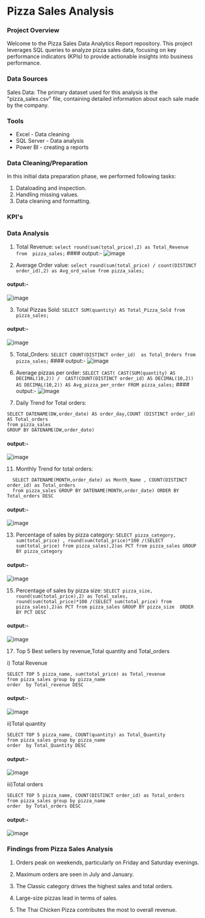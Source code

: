 # Pizza Sales Analysis
### Project Overview

Welcome to the Pizza Sales Data Analytics Report repository. This project leverages SQL queries to analyze pizza sales data, focusing on key performance indicators (KPIs) to provide actionable insights into business performance.

### Data Sources

Sales Data: The primary dataset used for this analysis is the "pizza_sales.csv" file, containing detailed information about each sale made by the company.

### Tools

- Excel - Data cleaning
- SQL Server - Data analysis
- Power BI - creating a reports
### Data Cleaning/Preparation
  In this initial data preparation phase, we performed following tasks:

  1. Dataloading and inspection.
  2. Handling missing values.
  3. Data cleaning and formatting.
### KPI's


### Data Analysis

  
   1. Total Revenue:
     ```
     select round(sum(total_price),2) as Total_Revenue from 
     pizza_sales;
     ```
     #### output:-
      ![image](https://github.com/muralikatta12/Pizza-Sales-Data-Analytics-Report/assets/124357793/54431c5b-cf2f-4df8-88de-9b229c05fed9)

   2. Average Order value:
     ```
     select round(sum(total_price) / count(DISTINCT order_id),2)
     as Avg_ord_value from pizza_sales;
     ```
   #### output:-
  ![image](https://github.com/muralikatta12/Pizza-Sales-Data-Analytics-Report/assets/124357793/05a5bd90-f8da-4d13-986d-3997d59d1bf8)

   3. Total Pizzas Sold:
     ```
     SELECT SUM(quantity) AS Total_Pizza_Sold
     from pizza_sales;
     ```
   #### output:-
   ![image](https://github.com/muralikatta12/Pizza-Sales-Data-Analytics-Report/assets/124357793/3b7aec78-0baa-4ae6-9669-6f4e3ca72aa7)

 
  5. Total_Orders:
    ```
    SELECT COUNT(DISTINCT order_id)  as Total_Orders
     from pizza_sales;
    ```
    #### output:-
    ![image](https://github.com/muralikatta12/Pizza-Sales-Data-Analytics-Report/assets/124357793/180f5833-12a0-46b8-895a-f7842883df6f)

 
  7. Average pizzas per order:
    ```
    SELECT CAST(
         CAST(SUM(quantity) AS DECIMAL(10,2)) / 
         CAST(COUNT(DISTINCT order_id) AS DECIMAL(10,2))
       AS DECIMAL(10,2)) AS Avg_pizza_per_order
    FROM pizza_sales;
    ```
    #### output:-
    ![image](https://github.com/muralikatta12/Pizza-Sales-Data-Analytics-Report/assets/124357793/8000cc88-d3c7-44d8-932a-11fce65fe64b)

 
  9. Daily Trend for Total orders:
   ```
   SELECT DATENAME(DW,order_date) AS order_day,COUNT (DISTINCT order_id) AS Total_orders
   from pizza_sales
   GROUP BY DATENAME(DW,order_date)
   ```
   #### output:-
   ![image](https://github.com/muralikatta12/Pizza-Sales-Data-Analytics-Report/assets/124357793/d73f6b98-e22c-438a-a484-607ceb0ba802)

  11. Monthly Trend for total orders:
   ```
     SELECT DATENAME(MONTH,order_date) as Month_Name , COUNT(DISTINCT order_id) as Total_orders
     from pizza_sales GROUP BY DATENAME(MONTH,order_date) ORDER BY Total_orders DESC

   ```
   #### output:-
   ![image](https://github.com/muralikatta12/Pizza-Sales-Data-Analytics-Report/assets/124357793/445038a8-1a04-462c-84d5-78f61acbf4eb)

  13. Percentage of sales by pizza category:
     ```
     SELECT pizza_category, sum(total_price) ,
     round(sum(total_price)*100 /(SELECT sum(total_price) from pizza_sales),2)as PCT
      from pizza_sales GROUP BY pizza_category
    ```
   #### output:-
  ![image](https://github.com/muralikatta12/Pizza-Sales-Data-Analytics-Report/assets/124357793/ba783a87-5d08-4b32-9a78-e15d23246e2b)

  15. Percentage of sales by pizza size:
    ```
    SELECT pizza_size, round(sum(total_price),2) as Total_sales,
   round(sum(total_price)*100 /(SELECT sum(total_price) from pizza_sales),2)as PCT
   from pizza_sales GROUP BY pizza_size 
   ORDER BY PCT DESC
    ```
   #### output:-
   ![image](https://github.com/muralikatta12/Pizza-Sales-Data-Analytics-Report/assets/124357793/b1fbb8e4-f532-43cb-87b3-862838d3eb1b)

  17. Top 5 Best sellers by revenue,Total quantity and Total_orders
    
   i) Total Revenue
   ```
   SELECT TOP 5 pizza_name, sum(total_price) as Total_revenue 
   from pizza_sales group by pizza_name  
   order  by Total_revenue DESC
   ```
   #### output:-
  ![image](https://github.com/muralikatta12/Pizza-Sales-Data-Analytics-Report/assets/124357793/a437da12-fe25-4f56-9cfb-b8c67f299e89)

 
  ii)Total quantity
   ```
   SELECT TOP 5 pizza_name, COUNT(quantity) as Total_Quantity
   from pizza_sales group by pizza_name  
   order  by Total_Quantity DESC
   ```
   #### output:-
  ![image](https://github.com/muralikatta12/Pizza-Sales-Data-Analytics-Report/assets/124357793/5fb3b1f5-6487-4111-a6ec-75fb1de7f986)

   iii)Total orders
  ```
  SELECT TOP 5 pizza_name, COUNT(DISTINCT order_id) as Total_orders
  from pizza_sales group by pizza_name  
  order  by Total_orders DESC
  ```
   #### output:-
   ![image](https://github.com/muralikatta12/Pizza-Sales-Data-Analytics-Report/assets/124357793/8660073f-f1be-4218-845d-28ddecbf2ad0)
   
### Findings from Pizza Sales Analysis

   1. Orders peak on weekends, particularly on Friday and Saturday evenings.

   2. Maximum orders are seen in July and January.

   3. The Classic category drives the highest sales and total orders.

   4. Large-size pizzas lead in terms of sales.

   5. The Thai Chicken Pizza contributes the most to overall revenue.
 


